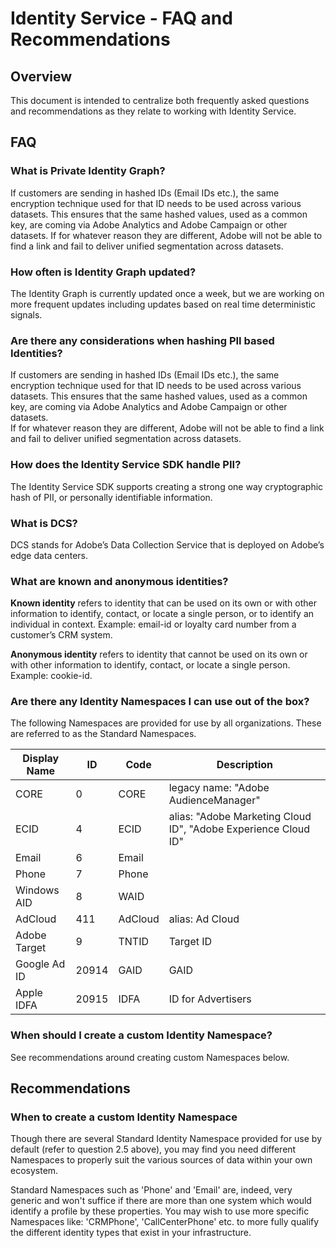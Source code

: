 # Identity Service - FAQ and Recommendations
<!-- NO CHANGE CHANGE FOR PR FOR USE IN 9/13 REVIEW SESSION -->

## Overview

This document is intended to centralize both frequently asked questions and recommendations as they relate to working with Identity Service. 

## FAQ

### What is Private Identity Graph?

If customers are sending in hashed IDs (Email IDs etc.), the same encryption technique used for that ID needs to be used across various datasets.
This ensures that the same hashed values, used as a common key, are coming via Adobe Analytics and Adobe Campaign or other datasets.
If for whatever reason they are different, Adobe will not be able to find a link and fail to deliver unified segmentation across datasets.


### How often is Identity Graph updated?

The Identity Graph is currently updated once a week, but we are working on more frequent updates including updates based on real time deterministic signals. 

### Are there any considerations when hashing PII based Identities?

If customers are sending in hashed IDs (Email IDs etc.), the same encryption technique used for that ID needs to be used across various datasets. 
This ensures that the same hashed values, used as a common key, are coming via Adobe Analytics and Adobe Campaign or other datasets.  
If for whatever reason they are different, Adobe will not be able to find a link and fail to deliver unified segmentation across datasets.

### How does the Identity Service SDK handle PII?

The Identity Service SDK supports creating a strong one way cryptographic hash of PII, or personally identifiable information.

### What is DCS?

DCS stands for Adobe’s Data Collection Service that is deployed on Adobe’s edge data centers.

### What are known and anonymous identities?

__Known identity__ refers to identity that can be used on its own or with other information to identify, contact, or locate a single person, or to identify an individual in context. Example: email-id or loyalty card number from a customer’s CRM system.

__Anonymous identity__ refers to identity that cannot be used on its own or with other information to identify, contact, or locate a single person. Example: cookie-id.

### Are there any Identity Namespaces I can use out of the box?

The following Namespaces are provided for use by all organizations. These are referred to as the Standard Namespaces.

|Display Name|ID|Code|Description|
|------------|---|---|-----------|
|CORE|0|CORE|legacy name: "Adobe AudienceManager"|
|ECID|4|ECID|alias: "Adobe Marketing Cloud ID", "Adobe Experience Cloud ID"|
|Email|6|Email||
|Phone|7|Phone||
|Windows AID|8|WAID||
|AdCloud|411|AdCloud|alias: Ad Cloud|
|Adobe Target|9|TNTID|Target ID|
|Google Ad ID|20914|GAID|GAID|
|Apple IDFA|20915|IDFA|ID for Advertisers|

### When should I create a custom Identity Namespace?

See recommendations around creating custom Namespaces below.

## Recommendations

### When to create a custom Identity Namespace

Though there are several Standard Identity Namespace provided for use by default (refer to question 2.5 above), you may find you need different Namespaces to properly suit the various sources of data within your own ecosystem. 

Standard Namespaces such as 'Phone' and 'Email' are, indeed, very generic and won't suffice if there are more than one system which would identify a profile by these properties. You may wish to use more specific Namespaces like: 'CRMPhone', 'CallCenterPhone' etc. to more fully qualify the different identity types that exist in your infrastructure.